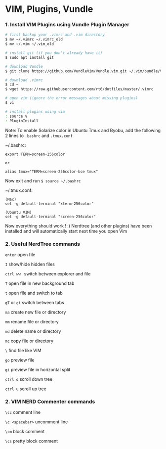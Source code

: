 # VIM, Plugins, Vundle

### 1. Install VIM Plugins using Vundle Plugin Manager

```bash
# first backup your .vimrc and .vim directory
$ mv ~/.vimrc ~/.vimrc_old
$ mv ~/.vim ~/.vim_old

# install git (if you don't already have it)
$ sudo apt install git

# download Vundle
$ git clone https://github.com/VundleVim/Vundle.vim.git ~/.vim/bundle/Vundle.vim

# download .vimrc
$ cd ~
$ wget https://raw.githubusercontent.com/rt6/dotfiles/master/.vimrc 

# open vim (ignore the error messages about missing plugins)
$ vi

# install plugins using vim
: source %
: PluginInstall

```

Note: To enable Solarize color in Ubuntu Tmux and Byobu, add the following 2 lines to `.bashrc` and `.tmux.conf`

~/.bashrc:
```
export TERM=screen-256color 

or 

alias tmux="TERM=screen-256color-bce tmux"
```

Now exit and run `$ source ~/.bashrc`

~/.tmux.conf:
```
(Mac)
set -g default-terminal "xterm-256color"

(Ubuntu VIM)
set -g default-terminal "screen-256color"
```




Now everything should work ! :) Nerdtree (and other plugins) have been installed and will automatically start next time you open Vim

### 2. Useful NerdTree commands
`enter` open file

`I` show/hide hidden files

`ctrl ww ` switch between explorer and file

`T` open file in new background tab

`t` open file and switch to tab

`gT` or `gt` switch between tabs

`ma` create new file or directory

`mm` rename file or directory

`md` delete name or directory

`mc` copy file or directory

`\` find file like VIM

`go` preview file

`gi` preview file in horizontal split

`ctrl d` scroll down tree

`ctrl u` scroll up tree


### 2. VIM NERD Commenter commands

`\cc` comment line

`\c <spacebar>` uncomment line

`\cm` block comment

`\cs` pretty block comment


